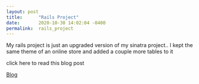 ```yaml
---
layout: post
title:      "Rails Project"
date:       2020-10-30 14:02:04 -0400
permalink:  rails_project
---
```




My rails project is just an upgraded version of my sinatra project.. I kept the same theme of an online store and added a couple more tables to it

click here to read this blog post 

[Blog](http://https://medium.com/@3yerus/rails-project-a87540092e0e)
